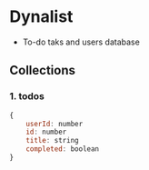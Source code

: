 # Dynalist
- To-do taks and users database


## Collections

### 1. todos
```javascript
{
    userId: number
    id: number
    title: string
    completed: boolean
}
```